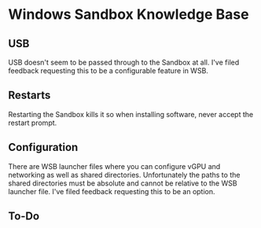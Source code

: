 # Windows Sandbox Knowledge Base

## USB

USB doesn't seem to be passed through to the Sandbox at all. I've filed feedback requesting
this to be a configurable feature in WSB.

## Restarts

Restarting the Sandbox kills it so when installing software, never accept the restart prompt.

## Configuration

There are WSB launcher files where you can configure vGPU and networking as well as shared
directories. Unfortunately the paths to the shared directories must be absolute and cannot
be relative to the WSB launcher file. I've filed feedback requesting this to be an option.

## To-Do
